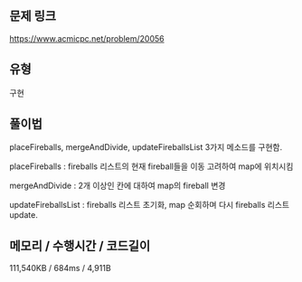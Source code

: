 ## 문제 링크

https://www.acmicpc.net/problem/20056

## 유형

구현

## 풀이법

placeFireballs, mergeAndDivide, updateFireballsList 3가지 메소드를 구현함.

placeFireballs : fireballs 리스트의 현재 fireball들을 이동 고려하여 map에 위치시킴

mergeAndDivide : 2개 이상인 칸에 대하여 map의 fireball 변경

updateFireballsList : fireballs 리스트 초기화, map 순회하며 다시 fireballs 리스트 update.

## 메모리 / 수행시간 / 코드길이

111,540KB / 684ms / 4,911B

